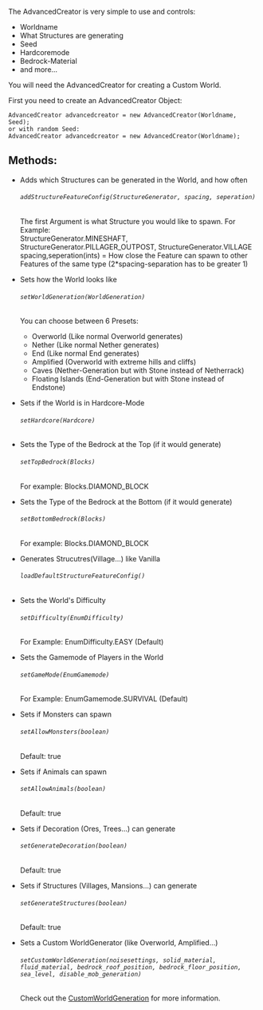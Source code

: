 The AdvancedCreator is very simple to use and controls:
  - Worldname
  - What Structures are generating
  - Seed
  - Hardcoremode
  - Bedrock-Material
  - and more...
  
You will need the AdvancedCreator for creating a Custom World.

First you need to create an AdvancedCreator Object: <br>
``` 
AdvancedCreator advancedcreator = new AdvancedCreator(Worldname, Seed);
or with random Seed:
AdvancedCreator advancedcreator = new AdvancedCreator(Worldname);

```

## Methods:
  - Adds which Structures can be generated in the World, and how often
    ###### ``` addStructureFeatureConfig(StructureGenerator, spacing, seperation) ```<br>
    The first Argument is what Structure you would like to spawn. For Example:<br>
    StructureGenerator.MINESHAFT, StructureGenerator.PILLAGER_OUTPOST, StructureGenerator.VILLAGE
    spacing,seperation(ints) = How close the Feature can spawn to other Features of the same type (2*spacing-separation has to be greater 1)
    
  - Sets how the World looks like
    ###### ``` setWorldGeneration(WorldGeneration) ```<br>
    You can choose between 6 Presets: <br>
      - Overworld (Like normal Overworld generates)
      - Nether (Like normal Nether generates)
      - End (Like normal End generates)
      - Amplified (Overworld with extreme hills and cliffs)
      - Caves (Nether-Generation but with Stone instead of Netherrack)
      - Floating Islands (End-Generation but with Stone instead of Endstone)
      
   - Sets if the World is in Hardcore-Mode
     ###### ``` setHardcore(Hardcore) ```<br>
     
   - Sets the Type of the Bedrock at the Top (if it would generate)
     ###### ``` setTopBedrock(Blocks) ```<br>
     For example: Blocks.DIAMOND_BLOCK
     
   - Sets the Type of the Bedrock at the Bottom (if it would generate)
     ###### ``` setBottomBedrock(Blocks) ```<br>
     For example: Blocks.DIAMOND_BLOCK
     
   - Generates Strucutres(Village...) like Vanilla
     ###### ``` loadDefaultStructureFeatureConfig() ```<br>
     
   - Sets the World's Difficulty
     ###### ``` setDifficulty(EnumDifficulty) ```<br>
     For Example: EnumDifficulty.EASY (Default)
     
   - Sets the Gamemode of Players in the World
     ###### ``` setGameMode(EnumGamemode) ```<br>
     For Example: EnumGamemode.SURVIVAL (Default)
     
   - Sets if Monsters can spawn
      ###### ``` setAllowMonsters(boolean) ```<br>
      Default: true
      
   - Sets if Animals can spawn
      ###### ``` setAllowAnimals(boolean) ```<br>
      Default: true
      
  - Sets if Decoration (Ores, Trees...) can generate
      ###### ``` setGenerateDecoration(boolean) ```<br>
      Default: true
      
  - Sets if Structures (Villages, Mansions...) can generate
      ###### ``` setGenerateStructures(boolean) ```<br>
      Default: true
      
  - Sets a Custom WorldGenerator (like Overworld, Amplified...)
      ###### ``` setCustomWorldGeneration(noisesettings, solid_material, fluid_material, bedrock_roof_position, bedrock_floor_position, sea_level, disable_mob_generation) ```<br>
      Check out the [CustomWorldGeneration] for more information.
      
      
[CustomWorldGeneration]: https://github.com/FreeSoccerHDX/AdvancedWorldCreatorAPI/blob/main/Methods/CustomWorldGeneration.md
